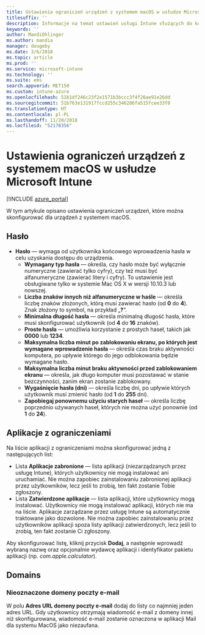 ```yaml
---
title: Ustawienia ograniczeń urządzeń z systemem macOS w usłudze Microsoft Intune
titlesuffix: ''
description: Informacje na temat ustawień usługi Intune służących do kontrolowania ustawień i funkcji na urządzeniach z systemem macOS.
keywords: ''
author: MandiOhlinger
ms.author: mandia
manager: dougeby
ms.date: 3/6/2018
ms.topic: article
ms.prod: ''
ms.service: microsoft-intune
ms.technology: ''
ms.suite: ems
search.appverid: MET150
ms.custom: intune-azure
ms.openlocfilehash: 51b1df246c23f2e1571b3bccc3f4f26ae91e26dd
ms.sourcegitcommit: 51b763e131917fccd255c346286fa515fcee33f0
ms.translationtype: HT
ms.contentlocale: pl-PL
ms.lasthandoff: 11/20/2018
ms.locfileid: "52178356"
---
```

# <a name="microsoft-intune-macos-device-restriction-settings"></a>Ustawienia ograniczeń urządzeń z systemem macOS w usłudze Microsoft Intune

[!INCLUDE [azure_portal](./includes/azure_portal.md)]

W tym artykule opisano ustawienia ograniczeń urządzeń, które można skonfigurować dla urządzeń z systemem macOS.

## <a name="password"></a>Hasło
-   **Hasło** — wymaga od użytkownika końcowego wprowadzenia hasła w celu uzyskania dostępu do urządzenia.
    -   **Wymagany typ hasła** — określa, czy hasło może być wyłącznie numeryczne (zawierać tylko cyfry), czy też musi być alfanumeryczne (zawierać litery i cyfry). To ustawienie jest obsługiwane tylko w systemie Mac OS X w wersji 10.10.3 lub nowszej.
    -   **Liczba znaków innych niż alfanumeryczne w haśle** — określa liczbę znaków złożonych, którą musi zawierać hasło (od **0** do **4**).<br>Znak złożony to symbol, na przykład „**?**”.
    -   **Minimalna długość hasła** — określa minimalną długość hasła, które musi skonfigurować użytkownik (od **4** do **16** znaków).
    -   **Proste hasła** — umożliwia korzystanie z prostych haseł, takich jak **0000** lub **1234**.
    -   **Maksymalna liczba minut po zablokowaniu ekranu, po których jest wymagane wprowadzenie hasła** — określa czas braku aktywności komputera, po upływie którego do jego odblokowania będzie wymagane hasło.
    -   **Maksymalna liczba minut braku aktywności przed zablokowaniem ekranu** — określa, jak długo komputer musi pozostawać w stanie bezczynności, zanim ekran zostanie zablokowany.
    -   **Wygaśnięcie hasła (dni)** — określa liczbę dni, po upływie których użytkownik musi zmienić hasło (od **1** do **255** dni).
    -   **Zapobiegaj ponownemu użyciu starych haseł** — określa liczbę poprzednio używanych haseł, których nie można użyć ponownie (od **1** do **24**).

## <a name="restricted-apps"></a>Aplikacje z ograniczeniami

Na liście aplikacji z ograniczeniami można skonfigurować jedną z następujących list:

- Lista **Aplikacje zabronione** — lista aplikacji (niezarządzanych przez usługę Intune), których użytkownicy nie mogą instalować ani uruchamiać. Nie można zapobiec zainstalowaniu zabronionej aplikacji przez użytkowników, lecz jeśli to zrobią, ten fakt zostanie Tobie zgłoszony.
- Lista **Zatwierdzone aplikacje** — lista aplikacji, które użytkownicy mogą instalować. Użytkownicy nie mogą instalować aplikacji, których nie ma na liście. Aplikacje zarządzane przez usługę Intune są automatycznie traktowane jako dozwolone. Nie można zapobiec zainstalowaniu przez użytkowników aplikacji spoza listy aplikacji zatwierdzonych, lecz jeśli to zrobią, ten fakt zostanie Ci zgłoszony.

Aby skonfigurować listę, kliknij przycisk **Dodaj**, a następnie wprowadź wybraną nazwę oraz opcjonalnie wydawcę aplikacji i identyfikator pakietu aplikacji (np. *com.apple.calculator*).

## <a name="domains"></a>Domains

### <a name="unmarked-email-domains"></a>Nieoznaczone domeny poczty e-mail

W polu **Adres URL domeny poczty e-mail** dodaj do listy co najmniej jeden adres URL. Gdy użytkownicy otrzymają wiadomość e-mail z domeny innej niż skonfigurowana, wiadomość e-mail zostanie oznaczona w aplikacji Mail dla systemu MacOS jako niezaufana.

